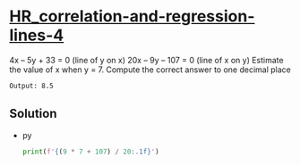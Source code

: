 # [HR_correlation-and-regression-lines-4](https://www.hackerrank.com/challenges/correlation-and-regression-lines-4)

4x – 5y + 33 = 0 (line of y on x) 20x – 9y – 107 = 0 (line of x on y)
Estimate the value of x when y = 7. Compute the correct answer to one decimal place

```txt
Output: 8.5
```

## Solution

* py

  ```py
  print(f'{(9 * 7 + 107) / 20:.1f}')
  ```
